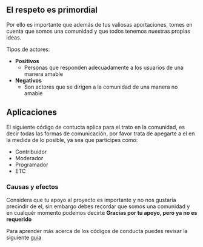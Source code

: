 ## El respeto es primordial

Por ello es importante que además de tus valiosas aportaciones, tomes en cuenta que somos una comunidad y que todos tenemos nuestras propias ideas.

Tipos de actores:

- __Positivos__
  - Personas que responden adecuadamente a los usuarios de una manera amable
- __Negativos__
  - Son actores que se dirigen a la comunidad de una manera no amable

## Aplicaciones
El siguiente código de contucta aplica para el trato en la comunidad, es decir todas las formas de comunicación, por favor trata de apegarte a el en la medida de lo posible, ya sea que participes como:

- Contribuidor
- Moderador
- Programador
- ETC

### Causas y efectos

Considera que tu apoyo al proyecto es importante y no nos gustaría precindir de el, sin embargo debes recordar que somos una comunidad y en cualquér momento podemos decirte __Gracias por tu apoyo, pero ya no es requerido__

Para aprender más acerca de los códigos de conducta puedes revisar la siguiente [guia](https://opensource.guide/es/code-of-conduct/)
